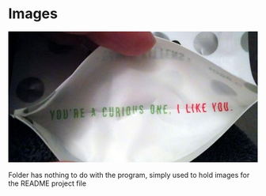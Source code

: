 # Images

![curious](hmm.jpg)

Folder has nothing to do with the program, simply used to hold images for the README project file

